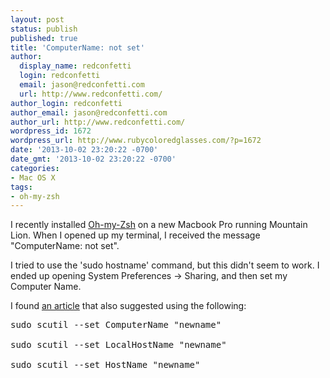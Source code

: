 ```yaml
---
layout: post
status: publish
published: true
title: 'ComputerName: not set'
author:
  display_name: redconfetti
  login: redconfetti
  email: jason@redconfetti.com
  url: http://www.redconfetti.com/
author_login: redconfetti
author_email: jason@redconfetti.com
author_url: http://www.redconfetti.com/
wordpress_id: 1672
wordpress_url: http://www.rubycoloredglasses.com/?p=1672
date: '2013-10-02 23:20:22 -0700'
date_gmt: '2013-10-02 23:20:22 -0700'
categories:
- Mac OS X
tags:
- oh-my-zsh
---
```

<p>I recently installed <a href="https://github.com/robbyrussell/oh-my-zsh" target="_blank">Oh-my-Zsh</a> on a new Macbook Pro running Mountain Lion. When I opened up my terminal, I received the message "ComputerName: not set".</p>
<p>I tried to use the 'sudo hostname' command, but this didn't seem to work. I ended up opening System Preferences -> Sharing, and then set my Computer Name.</p>
<p>I found <a href="http://apple.stackexchange.com/questions/66611/how-to-change-computer-name-so-terminal-displays-it-in-mac-os-x-mountain-lion" target="_blank">an article</a> that also suggested using the following:</p>
<pre class="brush:shell">sudo scutil --set ComputerName "newname"<br />
sudo scutil --set LocalHostName "newname"<br />
sudo scutil --set HostName "newname"</pre></p>
